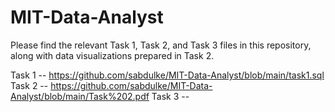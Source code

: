 # MIT-Data-Analyst

Please find the relevant Task 1, Task 2, and Task 3 files in this repository, along with data visualizations prepared in Task 2.

Task 1 --  https://github.com/sabdulke/MIT-Data-Analyst/blob/main/task1.sql
Task 2 -- https://github.com/sabdulke/MIT-Data-Analyst/blob/main/Task%202.pdf
Task 3 -- 

